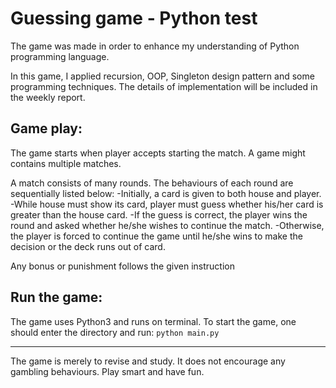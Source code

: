 # Guessing game - Python test

The game was made in order to enhance my understanding of Python programming language. 

In this game, I applied recursion, OOP, Singleton design pattern and some programming techniques. The details of implementation will be included in the weekly report.

## Game play: 
The game starts when player accepts starting the match. A game might contains multiple matches. 

A match consists of many rounds. The behaviours of each round are sequentially listed below: 
    -Initially, a card is given to both house and player. 
    -While house must show its card, player must guess whether his/her card is greater than the house card.
    -If the guess is correct, the player wins the round and asked whether he/she wishes to continue the match.
    -Otherwise, the player is forced to continue the game until he/she wins to make the decision or the deck runs out of card. 

Any bonus or punishment follows the given instruction

## Run the game: 
The game uses Python3 and runs on terminal. To start the game, one should enter the directory and run:
`python main.py`

----
The game is merely to revise and study. It does not encourage any gambling behaviours.
Play smart and have fun.
